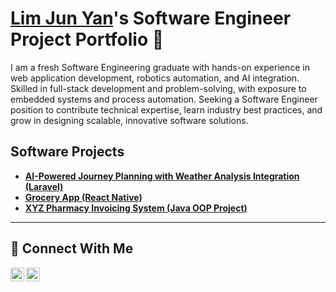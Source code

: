 # <a href="https://www.linkedin.com/in/lim-jun-yan-6b05342aa/">Lim Jun Yan</a>'s Software Engineer Project Portfolio 🔐

I am a fresh Software Engineering graduate with hands-on experience in web application development, robotics automation, and AI integration. Skilled in full-stack development and problem-solving, with exposure to embedded systems and process automation. Seeking a Software Engineer position to contribute technical expertise, learn industry best practices, and grow in designing scalable, innovative software solutions. 


## Software Projects

- **[AI-Powered Journey Planning with Weather Analysis Integration (Laravel)](https://github.com/jylim0212/myjourneyplanner)**
- **[Grocery App (React Native)](https://github.com/jylim0212/groceryapp)**
- **[XYZ Pharmacy Invoicing System (Java OOP Project)](https://github.com/joshcybertest/programmatic-vulnerability-remediations)**

<hr/>

## 🤳 Connect With Me

[<img align="left" alt="___________ | LinkedIn" width="22px" src="https://cdn.jsdelivr.net/npm/simple-icons@v3/icons/linkedin.svg" />][linkedin]
[<img align="left" alt="___________ | Instagram" width="22px" src="https://cdn.jsdelivr.net/npm/simple-icons@v3/icons/instagram.svg" />][instagram]

[instagram]: https://www.instagram.com/junyan_212/
[linkedin]: https://www.linkedin.com/in/lim-jun-yan-6b05342aa/

<!--
<img width="35" alt="image" src="https://github.com/user-attachments/assets/2f41c7cd-5ea8-4475-b451-a37161b6c3fb"> 
<img width="35" alt="image" src="https://github.com/user-attachments/assets/77649969-9910-4994-8b96-74a116cfb2a8">
-->
